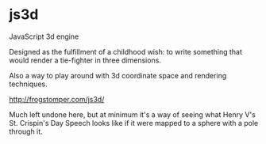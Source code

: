 js3d
====

JavaScript 3d engine

Designed as the fulfillment of a childhood wish: to write something that would render a tie-fighter in three dimensions.

Also a way to play around with 3d coordinate space and rendering techniques.

http://frogstomper.com/js3d/

Much left undone here, but at minimum it's a way of seeing what Henry V's St. Crispin's Day Speech looks like if it were mapped to a sphere with a pole through it.
